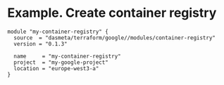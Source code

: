 # Example. Create container registry
```
module "my-container-registry" {
  source  = "dasmeta/terraform/google//modules/container-registry"
  version = "0.1.3"

  name     = "my-container-registry"
  project  = "my-google-project"
  location = "europe-west3-a"
}
```